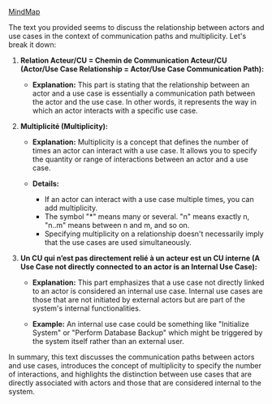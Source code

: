 [MindMap](https://mermaid.live/view#pako:eNptkktv2zAQhP_Kgie5cF3Jz1q3NukhhxRFg14KXTbSKlpEXAp8wFEM__dSsh0YtS8Cif1mOBxqr0pTkcqVZqk0doUAWGN8knwrvbFf_jiCO4yfB_FksfRsZDIZKAAXnpNC3Rmtg3CJwwh-oW8KdQLOyH9Wv6kdYddwd8Ge6XuqWchBY3aAgxL4dLaDHfsGQvQoo9GH9qh7DK3nruWSfX8V4amjkmuOthL0M1kw9YftEOVGjk-QPKL0kxsjgeTHW1S2PcjN-WymIflOfkckIIBSgZ5chfppPAiV5Bxajl6OdbwDCpkwBAK4vN74AIItnHu8aVexpTFXy_JKFXgTDz_WeN1J7zzpYw2DcR1kLAPbWw3GC-uupRxOsgdhzxF9H99yxAtRU6XJauQq_lL7waBQviEdw-ZxWaF9LVQhh8hh8Oapl1Ll3gaaKmvCS6PyGlsXd6Gr0NM944tFfUY6lL_GXG5VvldvKp9vs1mWLRbLNN0sV2m6nqpe5Z_n81m2zrLVZrtcbzfLxeIwVe-jQcS36dd0FcfrLEpWh38MVfQ0)



The text you provided seems to discuss the relationship between actors and use cases in the context of communication paths and multiplicity. Let's break it down:

1. **Relation Acteur/CU = Chemin de Communication Acteur/CU (Actor/Use Case Relationship = Actor/Use Case Communication Path):**
   - **Explanation:** This part is stating that the relationship between an actor and a use case is essentially a communication path between the actor and the use case. In other words, it represents the way in which an actor interacts with a specific use case.

2. **Multiplicité (Multiplicity):**
   - **Explanation:** Multiplicity is a concept that defines the number of times an actor can interact with a use case. It allows you to specify the quantity or range of interactions between an actor and a use case.
  
   - **Details:**
      - If an actor can interact with a use case multiple times, you can add multiplicity.
      - The symbol "*" means many or several. "n" means exactly n, "n..m" means between n and m, and so on.
      - Specifying multiplicity on a relationship doesn't necessarily imply that the use cases are used simultaneously.

3. **Un CU qui n’est pas directement relié à un acteur est un CU interne (A Use Case not directly connected to an actor is an Internal Use Case):**
   - **Explanation:** This part emphasizes that a use case not directly linked to an actor is considered an internal use case. Internal use cases are those that are not initiated by external actors but are part of the system's internal functionalities.

   - **Example:** An internal use case could be something like "Initialize System" or "Perform Database Backup" which might be triggered by the system itself rather than an external user.

In summary, this text discusses the communication paths between actors and use cases, introduces the concept of multiplicity to specify the number of interactions, and highlights the distinction between use cases that are directly associated with actors and those that are considered internal to the system.
